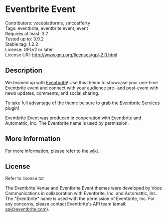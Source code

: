 Eventbrite Event
==================

Contributors: voceplatforms, smccafferty  
Tags: eventbrite, eventbrite event, event  
Requires at least: 3.7  
Tested up to: 3.9.2  
Stable tag: 1.2.2  
License: GPLv2 or later  
License URI: http://www.gnu.org/licenses/gpl-2.0.html  

## Description
We teamed up with [Eventbrite](http://eventbrite.com/l/wordpress?ref=wporgfooter)! Use this theme to showcase your one-time Eventbrite event and connect with your audience pre- and post-event with news updates, comments, and social sharing.

To take full advantage of the theme be sure to grab the [Eventbrite Services](https://wordpress.org/plugins/eventbrite-services/) plugin!

Eventbrite Event was produced in cooperation with Eventbrite and Automattic, Inc. The Eventbrite name is used by permission.

## More Information
For more information, please refer to the [wiki](https://github.com/voceconnect/eventbrite-event/wiki).

## License
Refer to license.txt

The Eventbrite Venue and Eventbrite Event themes were developed by Voce Communications in collaboration with Eventbrite, Inc. and Automattic, Inc. The "Eventbrite" name is used with the permission of Eventbrite, Inc. For any concerns, please contact Eventbrite's API team (email: [api@eventbrite.com](mailto:api@eventbrite.com)).